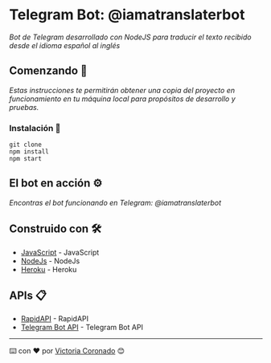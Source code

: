 # Telegram Bot: @iamatranslaterbot
_Bot de Telegram desarrollado con NodeJS para traducir el texto recibido desde el idioma español al inglés_


## Comenzando 🚀

_Estas instrucciones te permitirán obtener una copia del proyecto en funcionamiento en tu máquina local para propósitos de desarrollo y pruebas._


### Instalación 🔧

```
git clone
npm install
npm start
```

## El bot en acción ⚙️

_Encontras el bot funcionando en Telegram: @iamatranslaterbot_


## Construido con 🛠️

* [JavaScript](https://www.javascript.com/) - JavaScript
* [NodeJs](https://nodejs.org/es/) - NodeJs
* [Heroku](https://www.heroku.com/) - Heroku


## APIs 📋

* [RapidAPI](https://rapidapi.com/) - RapidAPI
* [Telegram Bot API](https://core.telegram.org/bots/api) - Telegram Bot API


---
⌨️ con ❤️ por [Victoria Coronado](https://github.com/viccoronado) 😊
